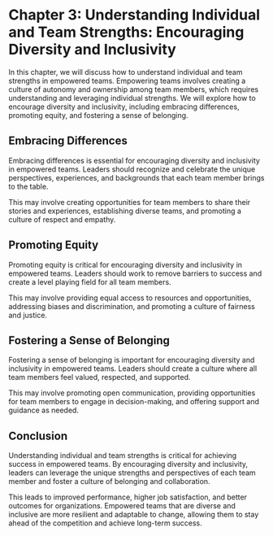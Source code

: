 Chapter 3: Understanding Individual and Team Strengths: Encouraging Diversity and Inclusivity
=============================================================================================

In this chapter, we will discuss how to understand individual and team strengths in empowered teams. Empowering teams involves creating a culture of autonomy and ownership among team members, which requires understanding and leveraging individual strengths. We will explore how to encourage diversity and inclusivity, including embracing differences, promoting equity, and fostering a sense of belonging.

Embracing Differences
---------------------

Embracing differences is essential for encouraging diversity and inclusivity in empowered teams. Leaders should recognize and celebrate the unique perspectives, experiences, and backgrounds that each team member brings to the table.

This may involve creating opportunities for team members to share their stories and experiences, establishing diverse teams, and promoting a culture of respect and empathy.

Promoting Equity
----------------

Promoting equity is critical for encouraging diversity and inclusivity in empowered teams. Leaders should work to remove barriers to success and create a level playing field for all team members.

This may involve providing equal access to resources and opportunities, addressing biases and discrimination, and promoting a culture of fairness and justice.

Fostering a Sense of Belonging
------------------------------

Fostering a sense of belonging is important for encouraging diversity and inclusivity in empowered teams. Leaders should create a culture where all team members feel valued, respected, and supported.

This may involve promoting open communication, providing opportunities for team members to engage in decision-making, and offering support and guidance as needed.

Conclusion
----------

Understanding individual and team strengths is critical for achieving success in empowered teams. By encouraging diversity and inclusivity, leaders can leverage the unique strengths and perspectives of each team member and foster a culture of belonging and collaboration.

This leads to improved performance, higher job satisfaction, and better outcomes for organizations. Empowered teams that are diverse and inclusive are more resilient and adaptable to change, allowing them to stay ahead of the competition and achieve long-term success.
